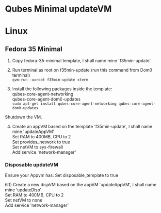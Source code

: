 # Qubes Minimal updateVM


# Linux

<h2>Fedora 35 Minimal</h2>  

1) Copy fedora-35-minimal template, I shall name mine 'f35min-update'.    

2) Run terminal as root on f35min-update (run this command from Dom0 terminal)  
`qvm-run -u=root f35min-update xterm`  

3) Install the following packages inside the template:  
qubes-core-agent-networking  
qubes-core-agent-dom0-updates  
`sudo apt-get install qubes-core-agent-networking qubes-core-agent-dom0-updates`    

Shutdown the VM.  


4) Create an appVM based on the template 'f35min-update', I shall name mine 'updateAppVM'  
Set RAM to 400MB, CPU to 2  
Set provides_network to true  
Set netVM to sys-firewall  
Add service 'network-manager'  
 


<h3>Disposable updateVM</h3> 

Ensure your Appvm has:
Set disposable_template to true

6.1) Create a new dispVM based on the appVM 'updateAppVM', I shall name mine 'updateDisp'  
    Set RAM to 400MB, CPU to 2   
    Set netVM to none  
    Add service 'network-manager'   



